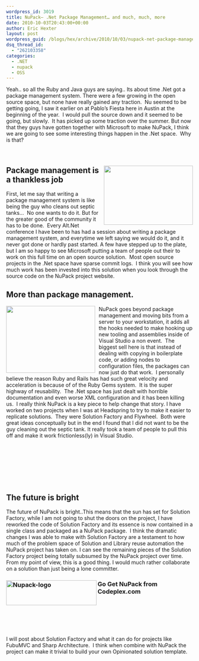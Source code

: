```yaml
---
wordpress_id: 3019
title: NuPack– .Net Package Management… and much, much, more
date: 2010-10-03T20:43:00+00:00
author: Eric Hexter
layout: post
wordpress_guid: /blogs/hex/archive/2010/10/03/nupack-net-package-management-and-much-much-more.aspx
dsq_thread_id:
  - "262103358"
categories:
  - .NET
  - nupack
  - OSS
---
```

Yeah.. so all the Ruby and Java guys are saying.. Its about time .Net got a package management system. There were a few growing in the open source space, but none have really gained any traction.&nbsp; Nu seemed to be getting going, I saw it earlier on at Pablo&rsquo;s Fiesta here in Austin at the beginning of the year.&nbsp; I would pull the source down and it seemed to be going, but slowly.&nbsp; It has picked up some traction over the summer. But now that they guys have gotten together with Microsoft to make NuPack, I think we are going to see some interesting things happen in the .Net space.&nbsp; Why is that?

&nbsp;

## <img height="159" width="240" src="http://www.thedigeratilife.com/images/septic-tank-worker-2.jpg" align="right" border="0" style="border-bottom: 0px;border-left: 0px;margin: 0px 0px 10px 10px;padding-left: 0px;padding-right: 0px;float: right;border-top: 0px;border-right: 0px;padding-top: 0px" />Package management is a thankless job

First, let me say that writing a package management system is like being the guy who cleans out septic tanks&hellip;&nbsp; No one wants to do it. But for the greater good of the community it has to be done.&nbsp; Every Alt.Net conference I have been to has had a session about writing a package management system, and everytime we left saying we would do it, and it never got done or hardly past started. A few have stepped up to the plate, but I am so happy to see Microsoft putting a team of people out their to work on this full time on an open source solution.&nbsp; Most open source projects in the .Net space have sparse commit logs.&nbsp; I think you will see how much work has been invested into this solution when you look through the source code on the NuPack project website.

## More than package management. 

<img height="180" width="240" src="http://images2.fanpop.com/images/photos/5700000/Fantasia-Wallpaper-classic-disney-5776599-1024-768.jpg" align="left" style="margin: 0px 10px 0px 0px;float: left" />NuPack goes beyond package management and moving bits from a server to your workstation, it adds all the hooks needed to make hooking up new tooling and assemblies inside of Visual Studio a non event.&nbsp; The biggest sell here is that instead of dealing with copying in boilerplate code, or adding nodes to configuration files, the packages can now just do that work.&nbsp; I personally believe the reason Ruby and Rails has had such great velocity and acceleration is because of of the Ruby Gems system.&nbsp; It is the super highway of reusability.&nbsp; The .Net space has just dealt with horrible documentation and even worse XML configuration and it has been killing us.&nbsp; I really think NuPack is a key piece to help change that story. I have worked on two projects when I was at Headspring to try to make it easier to replicate solutions.&nbsp; They were Solution Factory and Flywheel.&nbsp; Both were great ideas conceptually but in the end I found that I did not want to be the guy cleaning out the septic tank. It really took a team of people to pull this off and make it work frictionless(ly) in Visual Studio.

&nbsp;

&nbsp;

## &nbsp;

## The future is bright

The future of NuPack is bright..This means that the sun has set for Solution Factory, while I am not going to shut the doors on the project, I have reworked the code of Solution Factory and its essence is now contained in a single class and packaged as a NuPack package.&nbsp; I think the dramatic changes I was able to make with Solution Factory are a testament to how much of the problem space of Solution and Library reuse automation the NuPack project has taken on. I can see the remaining pieces of the Solution Factory project being totally subsumed by the NuPack project over time. From my point of view, this is a good thing. I would much rather collaborate on a solution than just being a lone committer.

### Go Get NuPack [<img height="67" width="244" src="//lostechies.com/erichexter/files/2011/03/Nupack-logo_4450CDEC.png" align="left" alt="Nupack-logo" border="0" style="border-bottom: 0px;border-left: 0px;padding-left: 0px;padding-right: 0px;float: left;border-top: 0px;border-right: 0px;padding-top: 0px" />](http://nupack.codeplex.com/) from Codeplex.com 

&nbsp;

&nbsp;

&nbsp;

I will post about Solution Factory and what it can do for projects like FubuMVC and Sharp Architecture.&nbsp; I think when combine with NuPack the project can make it trivial to build your own Opinionated solution template.